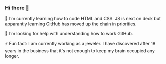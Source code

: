 ### Hi there 👋

🌱 I’m currently learning how to code HTML and CSS. JS is next on deck but apparantly learning GitHub has moved up the chain in priorities.

🤔 I’m looking for help with understanding how to work GitHub.

⚡ Fun fact: I am currently working as a jeweler. I have discovered after 18 years in the business that it's not enough to keep my brain occupied any longer.

<!--
**Cadbury99/Cadbury99** is a ✨ _special_ ✨ repository because its `README.md` (this file) appears on your GitHub profile.


Here are some ideas to get you started:

- 🔭 I’m currently working on ...
- 🌱 I’m currently learning ...
- 👯 I’m looking to collaborate on ...
- 🤔 I’m looking for help with ...
- 💬 Ask me about ...
- 📫 How to reach me: ...
- 😄 Pronouns: ...
- ⚡ Fun fact: ...
-->
